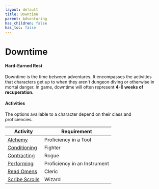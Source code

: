 ```yaml
---
layout: default
title: Downtime
parent: Adventuring
has_children: false
has_toc: false
---
```


# Downtime

#### Hard-Earned Rest

Downtime is the time between adventures. It encompasses the activities that characters get up to when they aren't dungeon diving or otherwise in mortal danger. In game, downtime will often represent **4-6 weeks of recuperation**. 

#### Activities

The options available to a character depend on their class and proficiencies. 

| Activity                                                        | Requirement                  |
| --------------------------------------------------------------- | ---------------------------- |
| [Alchemy](../../data/downtime_activities/alchemy)               | Proficiency in a Tool        |
| [Conditioning](../../data/downtime_activities/conditioning)     | Fighter                      |
| [Contracting](../../data/downtime_activities/contracting)       | Rogue                        |
| [Performing](../../data/downtime_activities/performing)         | Proficiency in an Instrument |
| [Read Omens](../../data/downtime_activities/read_omens)         | Cleric                       |
| [Scribe Scrolls](../../data/downtime_activities/scribe_scrolls) | Wizard                       |

